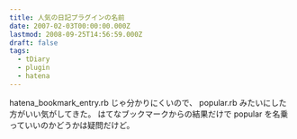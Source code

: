 ```yaml
---
title: 人気の日記プラグインの名前
date: 2007-02-03T00:00:00.000Z
lastmod: 2008-09-25T14:56:59.000Z
draft: false
tags:
  - tDiary
  - plugin
  - hatena
---
```


hatena\_bookmark\_entry.rb じゃ分かりにくいので、 popular.rb みたいにした方がいい気がしてきた。 はてなブックマークからの結果だけで popular を名乗っていいのかどうかは疑問だけど。
